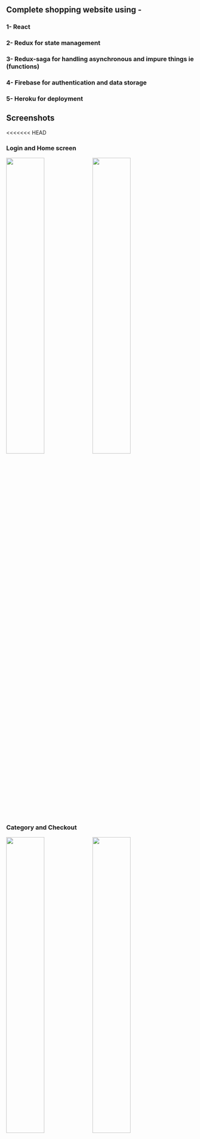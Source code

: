 ## Complete shopping website using -

### 1- React
### 2- Redux for state management
### 3- Redux-saga for handling asynchronous  and impure things ie (functions)
### 4- Firebase for authentication and data storage
### 5- Heroku for deployment 

## Screenshots

<<<<<<< HEAD
### Login and Home screen
  <img src="https://github.com/mrpandey1/shopify/blob/main/screenshots/authentication.png" width="45%" />

  <img src="https://github.com/mrpandey1/shopify/blob/main/screenshots/pc1.png" width="45%" />
  <br>

### Category and Checkout
  <img src="https://github.com/mrpandey1/shopify/blob/main/screenshots/pc2.png" width="45%" />

  <img src="https://github.com/mrpandey1/shopify/blob/main/screenshots/pc3.png" width="45%" />
  <br>

### Mobile-view

<p align="center"> 
<img src="https://github.com/mrpandey1/shopify/blob/main/screenshots/mobile2.jpeg">
</p>
=======
## Login and Home screen
<p align="center"> 
<img src="https://github.com/mrpandey1/shopify/blob/main/screenshots/authentication.png">
<img src="https://github.com/mrpandey1/shopify/blob/main/screenshots/pc1.png">
</p>

## Category and Checkout
<p align="center"> 
<img src="https://github.com/mrpandey1/shopify/blob/main/screenshots/pc2.png">
<img src="https://github.com/mrpandey1/shopify/blob/main/screenshots/pc3.png">
</p>

## Mobile-view

<p align="center"> 
<img src="https://github.com/mrpandey1/shopify/blob/main/screenshots/mobile1.jpeg">
<img src="https://github.com/mrpandey1/shopify/blob/main/screenshots/mobile2.jpeg">
</p>
>>>>>>> e3580f43c4de71a3bf575f320d67ad6a139760be
